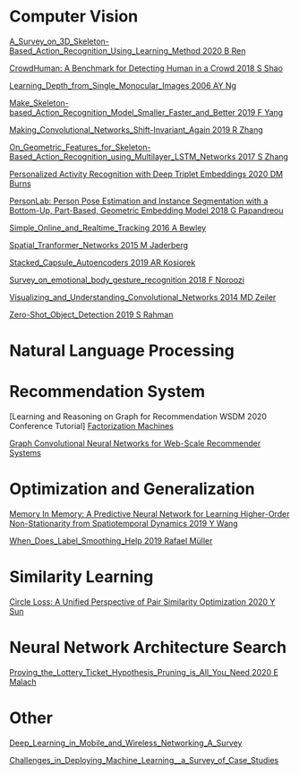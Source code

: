 # Computer Vision

[A_Survey_on_3D_Skeleton-Based_Action_Recognition_Using_Learning_Method 2020 B Ren](cv/A_Survey_on_3D_Skeleton-Based_Action_Recognition_Using_Learning_Method.md)

[CrowdHuman: A Benchmark for Detecting Human in a Crowd 2018 S Shao](cv/Crowdhuman_A_benchmark_for_detecting_human_in_a_crowd.md)

[Learning_Depth_from_Single_Monocular_Images 2006  AY Ng](cv/Learning_Depth_from_Single_Monocular_Images.md)

[Make_Skeleton-based_Action_Recognition_Model_Smaller_Faster_and_Better 2019 F Yang](cv/Make_Skeleton-based_Action_Recognition_Model_Smaller_Faster_and_Better.md)

[Making_Convolutional_Networks_Shift-Invariant_Again 2019 R Zhang](cv/Making_Convolutional_Networks_Shift-Invariant_Again.md)

[On_Geometric_Features_for_Skeleton-Based_Action_Recognition_using_Multilayer_LSTM_Networks 2017 S Zhang](cv/On_Geometric_Features_for_Skeleton-Based_Action_Recognition_using_Multilayer_LSTM_Networks.md)

[Personalized Activity Recognition with Deep Triplet Embeddings 2020 DM Burns](cv/Personalized_Activity_Recognition_with_Deep_Triplet_Embeddings.md)

[PersonLab: Person Pose Estimation and Instance Segmentation with a Bottom-Up, Part-Based, Geometric Embedding Model 2018 G Papandreou](cv/PersonLab:%20Person%20PoseEstimation_and_Instance_Segmentation_with_a_Bottom-Up_Part-Based_Geometric_Embedding_Model.md)

[Simple_Online_and_Realtime_Tracking 2016 A Bewley](cv/Simple_Online_and_Realtime_Tracking.md)

[Spatial_Tranformer_Networks 2015 M Jaderberg](cv/Spatial_Tranformer_Networks.md)

[Stacked_Capsule_Autoencoders 2019 AR Kosiorek](cv/Stacked_Capsule_Autoencoders.md)

[Survey_on_emotional_body_gesture_recognition 2018 F Noroozi](cv/Survey_on_emotional_body_gesture_recognition.md)

[Visualizing_and_Understanding_Convolutional_Networks 2014 MD Zeiler](cv/Visualizing_and_Understanding_Convolutional_Networks.md)

[Zero-Shot_Object_Detection 2019 S Rahman](cv/Zero-Shot_Object_Detection.md)

# Natural Language Processing

# Recommendation System 

[Learning and Reasoning on Graph for Recommendation WSDM 2020 Conference Tutorial]
[Factorization Machines](recomsys/fm.md)

[Graph Convolutional Neural Networks for Web-Scale Recommender Systems](recomsys/Graph_Convolutional_Neural_Networks_for_Web-Scale_Recommender_Systems.md)

# Optimization and Generalization

[Memory In Memory: A Predictive Neural Network for Learning Higher-Order
Non-Stationarity from Spatiotemporal Dynamics 2019 Y Wang](opt_gen/Memory_In_Memory-A_Predictive_Neural_Network_for_Learning_Higher-Order_Non-Stationarity_from_Spatiotemporal_Dynamics.md)

[When_Does_Label_Smoothing_Help 2019 Rafael Müller](opt_gen/When_Does_Label_Smoothing_Help.md)

# Similarity Learning

[Circle Loss: A Unified Perspective of Pair Similarity Optimization 2020 Y Sun](sim_lrn/Circle_Loss_A_Unified_Perspective_of_Pair_Similarity_Optimization.md)

# Neural Network Architecture Search

[Proving_the_Lottery_Ticket_Hypothesis_Pruning_is_All_You_Need 2020 E Malach](nas/Proving_the_Lottery_Ticket_Hypothesis_Pruning_is_All_You_Need.md)

# Other

[Deep_Learning_in_Mobile_and_Wireless_Networking_A_Survey](other/Deep_Learning_in_Mobile_and_Wireless_Networking_A_Survey.md)

[Challenges_in_Deploying_Machine_Learning__a_Survey_of_Case_Studies](other/ml_dep.md)
